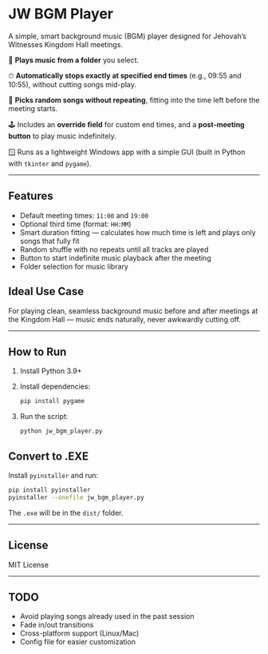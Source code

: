 # JW BGM Player

A simple, smart background music (BGM) player designed for Jehovah’s Witnesses Kingdom Hall meetings.

🎵 **Plays music from a folder** you select.

⏱ **Automatically stops exactly at specified end times** (e.g., 09:55 and 10:55), without cutting songs mid-play.

🔁 **Picks random songs without repeating**, fitting into the time left before the meeting starts.

🕹️ Includes an **override field** for custom end times, and a **post-meeting button** to play music indefinitely.

🪟 Runs as a lightweight Windows app with a simple GUI (built in Python with `tkinter` and `pygame`).

---

## Features

* Default meeting times: `11:00` and `19:00`
* Optional third time (format: `HH:MM`)
* Smart duration fitting — calculates how much time is left and plays only songs that fully fit
* Random shuffle with no repeats until all tracks are played
* Button to start indefinite music playback after the meeting
* Folder selection for music library

## Ideal Use Case

For playing clean, seamless background music before and after meetings at the Kingdom Hall — music ends naturally, never awkwardly cutting off.

---

## How to Run

1. Install Python 3.9+
2. Install dependencies:

   ```bash
   pip install pygame
   ```
3. Run the script:

   ```bash
   python jw_bgm_player.py
   ```

## Convert to .EXE

Install `pyinstaller` and run:

```bash
pip install pyinstaller
pyinstaller --onefile jw_bgm_player.py
```

The `.exe` will be in the `dist/` folder.

---

## License

MIT License

---

## TODO

* Avoid playing songs already used in the past session
* Fade in/out transitions
* Cross-platform support (Linux/Mac)
* Config file for easier customization
